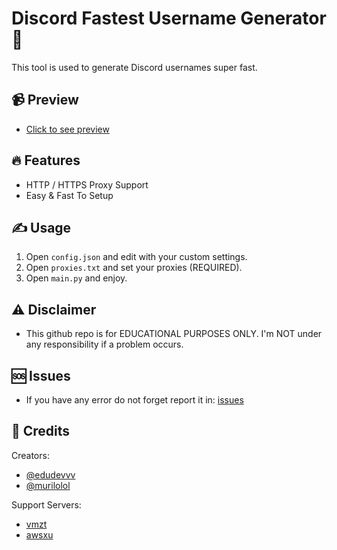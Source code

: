 # Discord Fastest Username Generator 🚀
This tool is used to generate Discord usernames super fast.

## 📹 Preview
- [Click to see preview](https://streamable.com/tsnzjt)

## 🔥 Features
- HTTP / HTTPS Proxy Support 
- Easy & Fast To Setup

## ✍️ Usage
1. Open `config.json` and edit with your custom settings.
2. Open `proxies.txt` and set your proxies (REQUIRED).
3. Open `main.py` and enjoy.

## ⚠️ Disclaimer
- This github repo is for EDUCATIONAL PURPOSES ONLY. I'm NOT under any responsibility if a problem occurs.

## 🆘 Issues

- If you have any error do not forget report it in: [issues](https://github.com/edudevvv/vmzt-usernames/issues/new) 

## 🩷 Credits
Creators:
- [@edudevvv](https://github.com/edudevvv) 
- [@murilolol](https://github.com/murilolol)

Support Servers:
- [vmzt](https://discord.gg/painel) 
- [awsxu](https://discord.gg/painel)